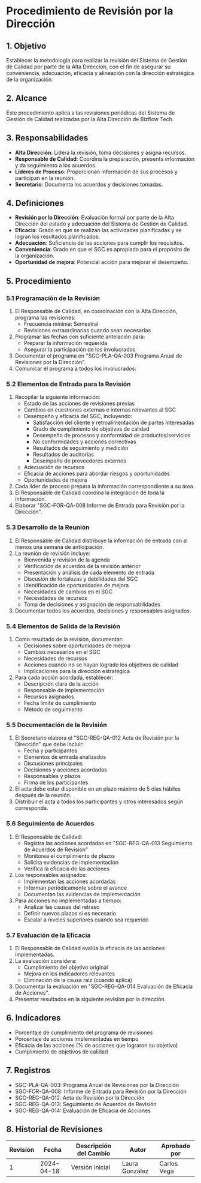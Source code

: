# Procedimiento de Revisión por la Dirección

## 1. Objetivo
Establecer la metodología para realizar la revisión del Sistema de Gestión de Calidad por parte de la Alta Dirección, con el fin de asegurar su conveniencia, adecuación, eficacia y alineación con la dirección estratégica de la organización.

## 2. Alcance
Este procedimiento aplica a las revisiones periódicas del Sistema de Gestión de Calidad realizadas por la Alta Dirección de Bizflow Tech.

## 3. Responsabilidades
- **Alta Dirección**: Lidera la revisión, toma decisiones y asigna recursos.
- **Responsable de Calidad**: Coordina la preparación, presenta información y da seguimiento a los acuerdos.
- **Líderes de Proceso**: Proporcionan información de sus procesos y participan en la reunión.
- **Secretario**: Documenta los acuerdos y decisiones tomadas.

## 4. Definiciones
- **Revisión por la Dirección**: Evaluación formal por parte de la Alta Dirección del estado y adecuación del Sistema de Gestión de Calidad.
- **Eficacia**: Grado en que se realizan las actividades planificadas y se logran los resultados planificados.
- **Adecuación**: Suficiencia de las acciones para cumplir los requisitos.
- **Conveniencia**: Grado en que el SGC es apropiado para el propósito de la organización.
- **Oportunidad de mejora**: Potencial acción para mejorar el desempeño.

## 5. Procedimiento

### 5.1 Programación de la Revisión
1. El Responsable de Calidad, en coordinación con la Alta Dirección, programa las revisiones:
   - Frecuencia mínima: Semestral
   - Revisiones extraordinarias cuando sean necesarias
2. Programar las fechas con suficiente antelación para:
   - Preparar la información requerida
   - Asegurar la participación de los involucrados
3. Documentar el programa en "SGC-PLA-QA-003 Programa Anual de Revisiones por la Dirección".
4. Comunicar el programa a todos los involucrados.

### 5.2 Elementos de Entrada para la Revisión
1. Recopilar la siguiente información:
   - Estado de las acciones de revisiones previas
   - Cambios en cuestiones externas e internas relevantes al SGC
   - Desempeño y eficacia del SGC, incluyendo:
     * Satisfacción del cliente y retroalimentación de partes interesadas
     * Grado de cumplimiento de objetivos de calidad
     * Desempeño de procesos y conformidad de productos/servicios
     * No conformidades y acciones correctivas
     * Resultados de seguimiento y medición
     * Resultados de auditorías
     * Desempeño de proveedores externos
   - Adecuación de recursos
   - Eficacia de acciones para abordar riesgos y oportunidades
   - Oportunidades de mejora
2. Cada líder de proceso prepara la información correspondiente a su área.
3. El Responsable de Calidad coordina la integración de toda la información.
4. Elaborar "SGC-FOR-QA-008 Informe de Entrada para Revisión por la Dirección".

### 5.3 Desarrollo de la Reunión
1. El Responsable de Calidad distribuye la información de entrada con al menos una semana de anticipación.
2. La reunión de revisión incluye:
   - Bienvenida y revisión de la agenda
   - Verificación de acuerdos de la revisión anterior
   - Presentación y análisis de cada elemento de entrada
   - Discusión de fortalezas y debilidades del SGC
   - Identificación de oportunidades de mejora
   - Necesidades de cambios en el SGC
   - Necesidades de recursos
   - Toma de decisiones y asignación de responsabilidades
3. Documentar todos los acuerdos, decisiones y responsables asignados.

### 5.4 Elementos de Salida de la Revisión
1. Como resultado de la revisión, documentar:
   - Decisiones sobre oportunidades de mejora
   - Cambios necesarios en el SGC
   - Necesidades de recursos
   - Acciones cuando no se hayan logrado los objetivos de calidad
   - Implicaciones para la dirección estratégica
2. Para cada acción acordada, establecer:
   - Descripción clara de la acción
   - Responsable de implementación
   - Recursos asignados
   - Fecha límite de cumplimiento
   - Método de seguimiento

### 5.5 Documentación de la Revisión
1. El Secretario elabora el "SGC-REG-QA-012 Acta de Revisión por la Dirección" que debe incluir:
   - Fecha y participantes
   - Elementos de entrada analizados
   - Discusiones principales
   - Decisiones y acciones acordadas
   - Responsables y plazos
   - Firma de los participantes
2. El acta debe estar disponible en un plazo máximo de 5 días hábiles después de la reunión.
3. Distribuir el acta a todos los participantes y otros interesados según corresponda.

### 5.6 Seguimiento de Acuerdos
1. El Responsable de Calidad:
   - Registra las acciones acordadas en "SGC-REG-QA-013 Seguimiento de Acuerdos de Revisión"
   - Monitorea el cumplimiento de plazos
   - Solicita evidencias de implementación
   - Verifica la eficacia de las acciones
2. Los responsables asignados:
   - Implementan las acciones acordadas
   - Informan periódicamente sobre el avance
   - Documentan las evidencias de implementación
3. Para acciones no implementadas a tiempo:
   - Analizar las causas del retraso
   - Definir nuevos plazos si es necesario
   - Escalar a niveles superiores cuando sea requerido

### 5.7 Evaluación de la Eficacia
1. El Responsable de Calidad evalúa la eficacia de las acciones implementadas.
2. La evaluación considera:
   - Cumplimiento del objetivo original
   - Mejora en los indicadores relevantes
   - Eliminación de la causa raíz (cuando aplica)
3. Documentar la evaluación en "SGC-REG-QA-014 Evaluación de Eficacia de Acciones".
4. Presentar resultados en la siguiente revisión por la dirección.

## 6. Indicadores
- Porcentaje de cumplimiento del programa de revisiones
- Porcentaje de acciones implementadas en tiempo
- Eficacia de las acciones (% de acciones que lograron su objetivo)
- Cumplimiento de objetivos de calidad

## 7. Registros
- SGC-PLA-QA-003: Programa Anual de Revisiones por la Dirección
- SGC-FOR-QA-008: Informe de Entrada para Revisión por la Dirección
- SGC-REG-QA-012: Acta de Revisión por la Dirección
- SGC-REG-QA-013: Seguimiento de Acuerdos de Revisión
- SGC-REG-QA-014: Evaluación de Eficacia de Acciones

## 8. Historial de Revisiones
| Revisión | Fecha | Descripción del Cambio | Autor | Aprobado por |
|----------|-------|------------------------|-------|--------------|
| 1 | 2024-04-18 | Versión inicial | Laura González | Carlos Vega | 